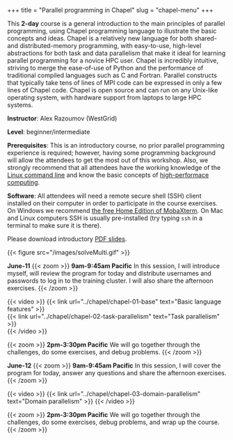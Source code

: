 +++
title = "Parallel programming in Chapel"
slug = "chapel-menu"
+++

<!-- This course is a combination of online reading and pre-recorded videos. -->

This **2-day** course is a general introduction to the main principles of parallel programming, using
Chapel programming language to illustrate the basic concepts and ideas. Chapel is a relatively new
language for both shared- and distributed-memory programming, with easy-to-use, high-level abstractions
for both task and data parallelism that make it ideal for learning parallel programming for a novice HPC
user. Chapel is incredibly intuitive, striving to merge the ease-of-use of Python and the performance of
traditional compiled languages such as C and Fortran. Parallel constructs that typically take tens of
lines of MPI code can be expressed in only a few lines of Chapel code. Chapel is open source and can run
on any Unix-like operating system, with hardware support from laptops to large HPC systems.

**Instructor**: Alex Razoumov (WestGrid)

**Level**: beginner/intermediate

**Prerequisites**: This is an introductory course, no prior parallel programming experience is required;
however, having some programming background will allow the attendees to get the most out of this
workshop. Also, we strongly recommend that all attendees have the working knowledge of the
[Linux command line](../bash-menu) and know the basic concepts of [high-performace computing](../hpc-menu).

**Software**: All attendees will need a remote secure shell (SSH) client installed on their computer in
order to participate in the course exercises. On Windows we recommend
[the free Home Edition of MobaXterm](https://mobaxterm.mobatek.net/download.html). On Mac and Linux
computers SSH is usually pre-installed (try typing `ssh` in a terminal to make sure it is there).

Please download introductory [PDF slides](http://bit.ly/chapeltop).

{{< figure src="/images/solveMulti.gif" >}}

**June-11**
{{< zoom >}}
<b>9am-9:45am Pacific</b> In this session, I will introduce myself, will review the program for today and
distribute usernames and passwords to log in to the training cluster. I will also share the afternoon
exercises.
{{< /zoom >}}

{{< video >}}
{{< link url="../chapel/chapel-01-base" text="Basic language features" >}}<br>
{{< link url="../chapel/chapel-02-task-parallelism" text="Task parallelism" >}}<br>
{{< /video >}}<br>

{{< zoom >}}
<b>2pm-3:30pm Pacific</b> We will go together through the challenges, do some exercises, and debug problems.
{{< /zoom >}}

**June-12**
{{< zoom >}}
<b>9am-9:45am Pacific</b> In this session, I will cover the program for today, answer any questions and
share the afternoon exercises.
{{< /zoom >}}

{{< video >}}
{{< link url="../chapel/chapel-03-domain-parallelism" text="Domain parallelism" >}}
{{< /video >}}<br>

{{< zoom >}}
<b>2pm-3:30pm Pacific</b> We will go together through the challenges, do some exercises, debug problems, and
wrap up the course.
{{< /zoom >}}
